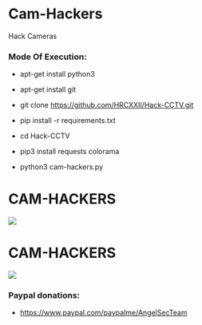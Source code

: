 # Cam-Hackers

Hack Cameras

<h3> Mode Of Execution: </h3>

* apt-get install python3

* apt-get install git

* git clone https://github.com/HRCXXII/Hack-CCTV.git

* pip install -r requirements.txt

* cd Hack-CCTV

* pip3 install requests colorama 

* python3 cam-hackers.py

# CAM-HACKERS

<img src="https://github.com/AngelSecurityTeam/Cam-Hackers/blob/master/camfoto.png">

# CAM-HACKERS

<img src="https://github.com/AngelSecurityTeam/Cam-Hackers/blob/master/camfoto2.png">

<h3> Paypal donations: </h3>

* https://www.paypal.com/paypalme/AngelSecTeam
